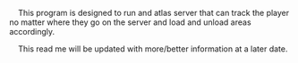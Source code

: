 <p>
&nbsp &nbsp This program is designed to run and atlas server that can track the player no matter where they go on the server and load and unload areas accordingly.
</p>
<p>
&nbsp &nbsp This read me will be updated with more/better information at a later date.
</p>